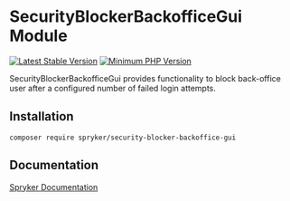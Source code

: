 # SecurityBlockerBackofficeGui Module
[![Latest Stable Version](https://poser.pugx.org/spryker/security-blocker-backoffice-gui/v/stable.svg)](https://packagist.org/packages/spryker/security-blocker-backoffice-gui)
[![Minimum PHP Version](https://img.shields.io/badge/php-%3E%3D%208.1-8892BF.svg)](https://php.net/)

SecurityBlockerBackofficeGui provides functionality to block back-office user after a configured number of failed login attempts.

## Installation

```
composer require spryker/security-blocker-backoffice-gui
```

## Documentation

[Spryker Documentation](https://docs.spryker.com)
